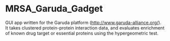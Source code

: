 # MRSA_Garuda_Gadget

GUI app written for the Garuda platform (http://www.garuda-alliance.org/). It takes clustered protein-protein interaction data, and evaluates enrichment of known drug target or essential proteins using the hypergeometric test.
